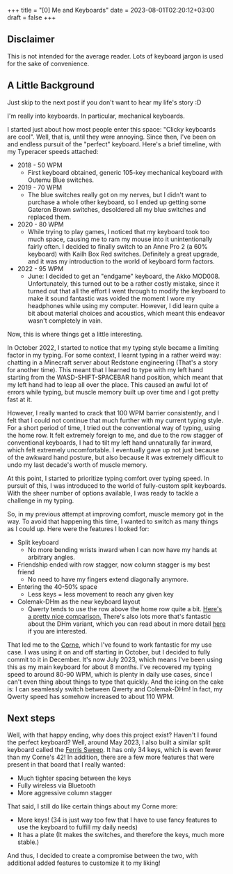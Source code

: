 +++
title = "[0] Me and Keyboards"
date = 2023-08-01T02:20:12+03:00
draft = false
+++
## Disclaimer

This is not intended for the average reader. Lots of keyboard jargon is used for the sake of convenience.

## A Little Background

Just skip to the next post if you don't want to hear my life's story :D

I'm really into keyboards. In particular, mechanical keyboards.

I started just about how most people enter this space: "Clicky keyboards are cool". Well, that is, until they were annoying. Since then, I've been on and endless pursuit of the "perfect" keyboard. Here's a brief timeline, with my Typeracer speeds attached:

- 2018 - 50 WPM
	- First keyboard obtained, generic 105-key mechanical keyboard with Outemu Blue switches.
- 2019 - 70 WPM
	- The blue switches really got on my nerves, but I didn't want to purchase a whole other keyboard, so I ended up getting some Gateron Brown switches, desoldered all my blue switches and replaced them.
- 2020 - 80 WPM
	- While trying to play games, I noticed that my keyboard took too much space, causing me to ram my mouse into it unintentionally fairly often. I decided to finally switch to an Anne Pro 2 (a 60% keyboard) with Kailh Box Red switches. Definitely a great upgrade, and it was my introduction to the world of keyboard form factors.
- 2022 - 95 WPM
	- June: I decided to get an "endgame" keyboard, the Akko MOD008. Unfortunately, this turned out to be a rather costly mistake, since it turned out that all the effort I went through to modify the keyboard to make it sound fantastic was voided the moment I wore my headphones while using my computer. However, I did learn quite a bit about material choices and acoustics, which meant this endeavor wasn't completely in vain.

Now, this is where things get a little interesting.

In October 2022, I started to notice that my typing style became a limiting factor in my typing. For some context, I learnt typing in a rather weird way: chatting in a Minecraft server about Redstone engineering (That's a story for another time). This meant that I learned to type with my left hand starting from the WASD-SHIFT-SPACEBAR hand position, which meant that my left hand had to leap all over the place. This caused an awful lot of errors while typing, but muscle memory built up over time and I got pretty fast at it.

However, I really wanted to crack that 100 WPM barrier consistently, and I felt that I could not continue that much further with my current typing style. For a short period of time, I tried out the conventional way of typing, using the home row. It felt extremely foreign to me, and due to the row stagger of conventional keyboards, I had to tilt my left hand unnaturally far inward, which felt extremely uncomfortable. I eventually gave up not just because of the awkward hand posture, but also because it was extremely difficult to undo my last decade's worth of muscle memory.

At this point, I started to prioritize typing comfort over typing speed. In pursuit of this, I was introduced to the world of fully-custom split keyboards. With the sheer number of options available, I was ready to tackle a challenge in my typing.

So, in my previous attempt at improving comfort, muscle memory got in the way. To avoid that happening this time, I wanted to switch as many things as I could up. Here were the features I looked for:
- Split keyboard
	- No more bending wrists inward when I can now have my hands at arbitrary angles.
- Friendship ended with row stagger, now column stagger is my best friend
	- No need to have my fingers extend diagonally anymore.
- Entering the 40-50% space
	- Less keys = less movement to reach any given key
- Colemak-DHm as the new keyboard layout
	- Qwerty tends to use the row above the home row quite a bit. [Here's a pretty nice comparison.](https://www.slant.co/versus/1595/21371/~qwerty_vs_colemak-mod-dh) There's also lots more that's fantastic about the DHm variant, which you can read about in more detail [here](https://colemakmods.github.io/mod-dh/) if you are interested.

That led me to the [Corne](https://github.com/foostan/crkbd), which I've found to work fantastic for my use case. I was using it on and off starting in October, but I decided to fully commit to it in December. It's now July 2023, which means I've been using this as my main keyboard for about 8 months. I've recovered my typing speed to around 80-90 WPM, which is plenty in daily use cases, since I can't even thing about things to type that quickly. And the icing on the cake is: I can seamlessly switch between Qwerty and Colemak-DHm! In fact, my Qwerty speed has somehow increased to about 110 WPM.

## Next steps

Well, with that happy ending, why does this project exist? Haven't I found the perfect keyboard? Well, around May 2023, I also built a similar split keyboard called the [Ferris Sweep](https://github.com/davidphilipbarr/Sweep). It has only 34 keys, which is even fewer than my Corne's 42! In addition, there are a few more features that were present in that board that I really wanted:
- Much tighter spacing between the keys
- Fully wireless via Bluetooth
- More aggressive column stagger

That said, I still do like certain things about my Corne more:
- More keys! (34 is just way too few that I have to use fancy features to use the keyboard to fulfill my daily needs)
- It has a plate (It makes the switches, and therefore the keys, much more stable.)

And thus, I decided to create a compromise between the two, with additional added features to customize it to my liking!
